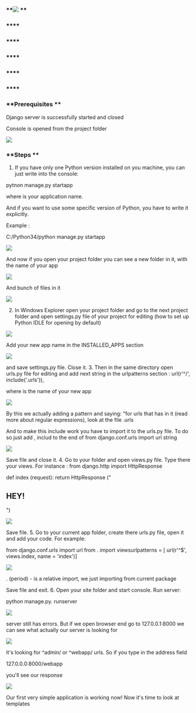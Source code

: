 
### **![](<https://i.imgur.com/ToTcQml.png>) **  ###


### ****  ###


### ****  ###


### ****  ###


### ****  ###


### ****  ###


### **Prerequisites **  ###

 Django server is successfully started and closed

Console is opened from the project folder

![](<https://i.imgur.com/G5F8yWM.png>)


### **Steps **  ###

 1. If you have only one Python version installed on you machine, you can just write into the console:

pytnon manage.py startapp <appname>

where <appname> is your application name.

And if you want to use some specific version of Python, you have to write it explicitly.

Example :

C:/Python34/python manage.py startapp <appname>

![](<https://i.imgur.com/l4JbpUH.png>)

And now if you open your project folder you can see a new folder in it, with the name of your app

![](<https://i.imgur.com/H6GZOhC.png>)

And bunch of files in it

![](<https://i.imgur.com/1kYkv5e.png>)

2. In Windows Explorer open your project folder and go to the next project folder and open settings.py file of your project for editing (how to set up Python IDLE for opening by default)

![](<https://i.imgur.com/QEjT2gi.png>)

Add your new app name in the INSTALLED_APPS section

![](<https://i.imgur.com/54ykdBD.png>)

and save settings.py file. Close it.  3. Then in the same directory open urls.py file for editing and add next string in the urlpatterns section :  url(r'^<appname>/', include('<appname>.urls')),

where <appname> is the name of your new app

![](<https://i.imgur.com/f9YGGiX.png>)

By this we actually adding a pattern and saying:  "for urls that has <appname> in it (read more about regular expressions), look at the file <appname>.urls

And to make this include work you have to import it to the urls.py file.  To do so just add , includ to the end of  from django.conf.urls import url string

![](<https://i.imgur.com/N4TYrsr.png>)

Save file and close it.  4. Go to your <appname> folder and open views.py file. Type there your views. For instance :  from django.http import HttpResponse

def index (request):  return HttpResponse ("<h2> HEY!</h2>")

![](<https://i.imgur.com/3ft9OQa.png>)

Save file.  5. Go to your current app folder, create there urls.py file, open it and add your code.  For example:

from django.conf.urls import url  from . import viewsurlpatterns = [  url(r'^$', views.index, name = 'index')]

![](<https://i.imgur.com/Aq1dXH8.png>)

. (period) - is a relative import, we just importing from current package

Save file and exit.  6. Open your site folder and start console. Run server:

python manage.py. runserver

![](<https://i.imgur.com/fNOCtW3.png>)

server still has errors. But if we open browser end go to 127.0.0.1:8000 we can see what actually our server is looking for

![](<https://i.imgur.com/ODVe5m5.png>)

it's looking for ^admin/ or ^webapp/ urls.  So if you type in the address field

127.0.0.0:8000/webapp

you'll see our response

![](<https://i.imgur.com/BJmlx4C.png>)

Our first very simple application is working now!  Now it's time to look at templates

